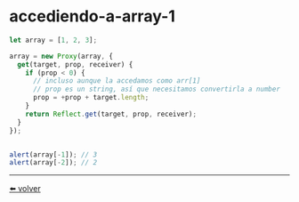 # accediendo-a-array-1

````js
let array = [1, 2, 3];

array = new Proxy(array, {
  get(target, prop, receiver) {
    if (prop < 0) {
      // incluso aunque la accedamos como arr[1]
      // prop es un string, así que necesitamos convertirla a number
      prop = +prop + target.length;
    }
    return Reflect.get(target, prop, receiver);
  }
});


alert(array[-1]); // 3
alert(array[-2]); // 2
````

---
[⬅️ volver](https://github.com/VictorHugoAguilar/javascript-interview-questions-explained/blob/main/theory/js-misc/proxy/readme.md#accediendo-a-array-1)
